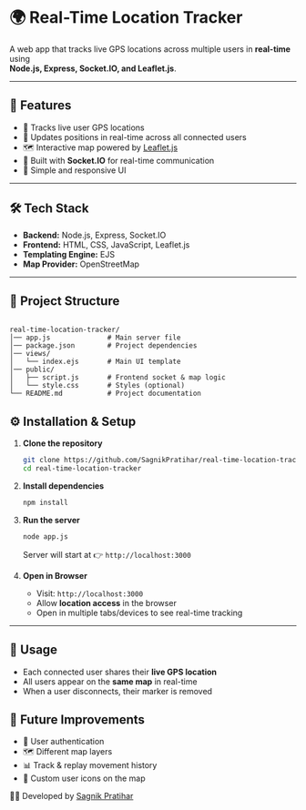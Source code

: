 # 🌍 Real-Time Location Tracker

A web app that tracks live GPS locations across multiple users in **real-time** using  
**Node.js, Express, Socket.IO, and Leaflet.js**.

---

## 🚀 Features
- 📍 Tracks live user GPS locations
- 🔄 Updates positions in real-time across all connected users
- 🗺️ Interactive map powered by [Leaflet.js](https://leafletjs.com/)
- 🔌 Built with **Socket.IO** for real-time communication
- 🎨 Simple and responsive UI

---

## 🛠️ Tech Stack
- **Backend:** Node.js, Express, Socket.IO  
- **Frontend:** HTML, CSS, JavaScript, Leaflet.js  
- **Templating Engine:** EJS  
- **Map Provider:** OpenStreetMap  

---

## 📂 Project Structure
```

real-time-location-tracker/
│── app.js              # Main server file
│── package.json        # Project dependencies
│── views/
│   └── index.ejs       # Main UI template
│── public/
│   ├── script.js       # Frontend socket & map logic
│   └── style.css       # Styles (optional)
└── README.md           # Project documentation
```

## ⚙️ Installation & Setup

1. **Clone the repository**
   ```bash
   git clone https://github.com/SagnikPratihar/real-time-location-tracker.git
   cd real-time-location-tracker
    ```

2. **Install dependencies**

   ```bash
   npm install
   ```

3. **Run the server**

   ```bash
   node app.js
   ```

   Server will start at 👉 `http://localhost:3000`

4. **Open in Browser**

   * Visit: `http://localhost:3000`
   * Allow **location access** in the browser
   * Open in multiple tabs/devices to see real-time tracking

---

## 🎯 Usage

* Each connected user shares their **live GPS location**
* All users appear on the **same map** in real-time
* When a user disconnects, their marker is removed



## 📌 Future Improvements

* 🔐 User authentication
* 🗺️ Different map layers
* 📊 Track & replay movement history
* 📍 Custom user icons on the map



👨‍💻 Developed by [Sagnik Pratihar](https://github.com/SagnikPratihar)

